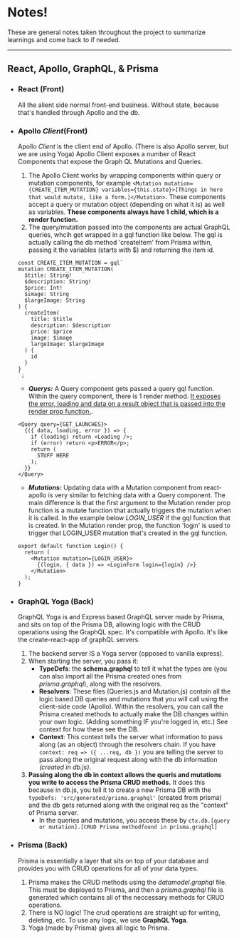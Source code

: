 # Notes!
These are general notes taken throughout the project to summarize learnings and come back to if needed.
***

## React, Apollo, GraphQL, & Prisma

- ### React (Front)
  All the alient side normal front-end business. Without state, because that's handled through Apollo and the db.

- ### Apollo _Client_(Front)
  Apollo _Client_ is the client end of Apollo. (There is also Apollo server, but we are using Yoga) Apollo Client exposes a number of React Components that expose the Graph QL Mutations and Queries.
  1. The Apollo Client works by wrapping components within query or mutation components, for example `<Mutation mutation={CREATE_ITEM_MUTATION} variables={this.state}>[Things in here that would mutate, like a form.]</Mutation>`.  These components accept a query or mutation object (depending on what it is) as well as variables. __These components always have 1 child, which is a render function.__
  2. The query/mutation passed into the components are actual GraphQL queries, whcih get wrapped in a gql function like below.  The gql is actually calling the db method 'createItem' from Prisma within, passing it the variables (starts with $) and returning the item id.
    ```
    const CREATE_ITEM_MUTATION = gql`
    mutation CREATE_ITEM_MUTATION(
      $title: String!
      $description: String!
      $price: Int!
      $image: String
      $largeImage: String
    ) {
      createItem(
        title: $title
        description: $description
        price: $price
        image: $image
        largeImage: $largeImage
      ) {
        id
      }
    }
    `;
    ```
    - ___Querys:___ A Query component gets passed a query gql function. Within the query component, there is 1 render method. [It exposes the error, loading and data on a result object that is passed into the render prop function.](https://www.apollographql.com/docs/tutorial/queries.html#fetch-data).
    ```
    <Query query={GET_LAUNCHES}>
      {({ data, loading, error }) => {
        if (loading) return <Loading />;
        if (error) return <p>ERROR</p>;
        return (
          STUFF HERE
        );
      }}
    </Query>
    ```
    - ___Mutations:___ Updating data with a Mutation component from react-apollo is very similar to fetching data with a Query component. The main difference is that the first argument to the Mutation render prop function is a mutate function that actually triggers the mutation when it is called. In the example below _LOGIN_USER_ if the gql function that is created.  In the Mutation render prop, the function 'login' is used to trigger that LOGIN_USER mutation that's created in the gql function.
    ```
    export default function Login() {
      return (
        <Mutation mutation={LOGIN_USER}>
          {(login, { data }) => <LoginForm login={login} />}
        </Mutation>
      );
    }
    ```
  

- ### GraphQL Yoga (Back)
  GraphQL Yoga is and Express based GraphQL server made by Prisma, and sits on top of the Prisma DB, allowing logic with the CRUD operations using the GraphQL spec.  It's compatible with Apollo. It's like the create-react-app of graphQL servers.
  1. The backend server IS a Yoga server (opposed to vanilla express).
  2. When starting the server, you pass it:
      - __TypeDefs__: the __schema.graphql__ to tell it what the types are (you can also import all the Prisma created ones from _prisma.graphql_), along with the resolvers.
      - __Resolvers__: These files (Queries.js and Mutation.js) contain all the logic based DB queries and mutations that you will call using the client-side code (Apollo). Within the resolvers, you can call the Prisma created methods to actually make the DB changes within your own logic.  (Adding something IF you're logged in, etc.) See context for how these see the DB.
      - __Context__:  This context tells the server what information to pass along (as an object) through the resolvers chain.  If you have `context: req => ({ ...req, db })` you are telling the server to pass along the original request along with the db information _(created in db.js)_. 
  3. __Passing along the db in context allows the queris and mutations you write to access the Prisma CRUD methods.__  It does this because in db.js, you tell it to create a new Prisma DB with the `typeDefs: 'src/generated/prisma.graphql'` (created from prisma) and the db gets returned along with the original req as the "context" of Prisma server.
      - In the queries and mutations, you access these by `ctx.db.[query or mutation].[CRUD Prisma methodfound in prisma.graphql]`


- ### Prisma (Back)
  Prisma is essentially a layer that sits on top of your database and provides you with CRUD operations for all of your data types.
  1. Prisma makes the CRUD methods using the _datamodel.graphql_ file.  This must be deployed to Prisma, and then a _prisma.graphql_ file is generated which contains all of the neccessary methods for CRUD operations.
  2. There is NO logic! The crud operations are straight up for writing, deleting, etc. To use any logic, we use __GraphQL Yoga__.
  3. Yoga (made by Prisma) gives all logic to Prisma.
